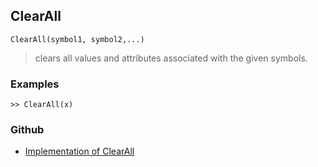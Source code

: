 ## ClearAll

```
ClearAll(symbol1, symbol2,...)
```

> clears all values and attributes associated with the given symbols. 
   
### Examples

``` 
>> ClearAll(x)
```

### Github

* [Implementation of ClearAll](https://github.com/axkr/symja_android_library/blob/master/symja_android_library/matheclipse-core/src/main/java/org/matheclipse/core/builtin/PatternMatching.java#L261) 
